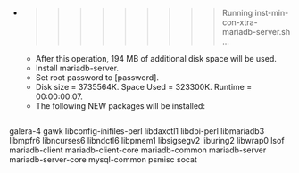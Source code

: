 * >>>>>>>>> Running inst-min-con-xtra-mariadb-server.sh ...
  * After this operation, 194 MB of additional disk space will be used.
  * Install mariadb-server.
  * Set root password to [password].
  * Disk size = 3735564K. Space Used = 323300K. Runtime = 00:00:00:07.
  * The following NEW packages will be installed:
  ```bash
galera-4 gawk libconfig-inifiles-perl libdaxctl1 libdbi-perl
libmariadb3 libmpfr6 libncurses6 libndctl6 libpmem1
libsigsegv2 liburing2 libwrap0 lsof mariadb-client
mariadb-client-core mariadb-common mariadb-server mariadb-server-core mysql-common
psmisc socat
  ```
